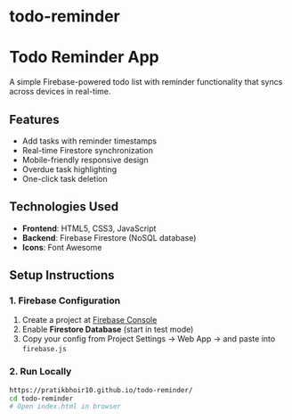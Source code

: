 # todo-reminder
# Todo Reminder App 

A simple Firebase-powered todo list with reminder functionality that syncs across devices in real-time.

## Features 
- Add tasks with reminder timestamps
- Real-time Firestore synchronization
- Mobile-friendly responsive design
- Overdue task highlighting
- One-click task deletion

## Technologies Used 
- **Frontend**: HTML5, CSS3, JavaScript
- **Backend**: Firebase Firestore (NoSQL database)
- **Icons**: Font Awesome

## Setup Instructions 

### 1. Firebase Configuration
1. Create a project at [Firebase Console](https://console.firebase.google.com/)
2. Enable **Firestore Database** (start in test mode)
3. Copy your config from Project Settings → Web App → and paste into `firebase.js`

### 2. Run Locally
```bash
https://pratikbhoir10.github.io/todo-reminder/
cd todo-reminder
# Open index.html in browser
